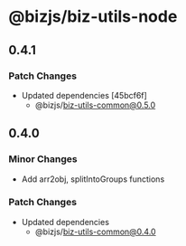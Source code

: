 # @bizjs/biz-utils-node

## 0.4.1

### Patch Changes

- Updated dependencies [45bcf6f]
  - @bizjs/biz-utils-common@0.5.0

## 0.4.0

### Minor Changes

- Add arr2obj, splitIntoGroups functions

### Patch Changes

- Updated dependencies
  - @bizjs/biz-utils-common@0.4.0
